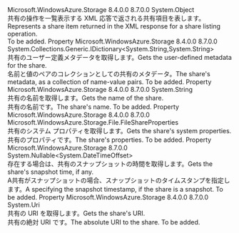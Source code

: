 <Type Name="FileShareEntry" FullName="Microsoft.WindowsAzure.Storage.File.Protocol.FileShareEntry">
  <TypeSignature Language="C#" Value="public sealed class FileShareEntry" />
  <TypeSignature Language="ILAsm" Value=".class public auto ansi sealed beforefieldinit FileShareEntry extends System.Object" />
  <TypeSignature Language="DocId" Value="T:Microsoft.WindowsAzure.Storage.File.Protocol.FileShareEntry" />
  <TypeSignature Language="VB.NET" Value="Public NotInheritable Class FileShareEntry" />
  <TypeSignature Language="F#" Value="type FileShareEntry = class" />
  <AssemblyInfo>
    <AssemblyName>Microsoft.WindowsAzure.Storage</AssemblyName>
    <AssemblyVersion>8.4.0.0</AssemblyVersion>
    <AssemblyVersion>8.7.0.0</AssemblyVersion>
  </AssemblyInfo>
  <Base>
    <BaseTypeName>System.Object</BaseTypeName>
  </Base>
  <Interfaces />
  <Docs>
    <summary>
            <span data-ttu-id="60703-101">共有の操作を一覧表示する XML 応答で返される共有項目を表します。</span><span class="sxs-lookup"><span data-stu-id="60703-101">Represents a share item returned in the XML response for a share listing operation.</span></span>
            </summary>
    <remarks>To be added.</remarks>
  </Docs>
  <Members>
    <Member MemberName="Metadata">
      <MemberSignature Language="C#" Value="public System.Collections.Generic.IDictionary&lt;string,string&gt; Metadata { get; }" />
      <MemberSignature Language="ILAsm" Value=".property instance class System.Collections.Generic.IDictionary`2&lt;string, string&gt; Metadata" />
      <MemberSignature Language="DocId" Value="P:Microsoft.WindowsAzure.Storage.File.Protocol.FileShareEntry.Metadata" />
      <MemberSignature Language="VB.NET" Value="Public ReadOnly Property Metadata As IDictionary(Of String, String)" />
      <MemberSignature Language="F#" Value="member this.Metadata : System.Collections.Generic.IDictionary&lt;string, string&gt;" Usage="Microsoft.WindowsAzure.Storage.File.Protocol.FileShareEntry.Metadata" />
      <MemberType>Property</MemberType>
      <AssemblyInfo>
        <AssemblyName>Microsoft.WindowsAzure.Storage</AssemblyName>
        <AssemblyVersion>8.4.0.0</AssemblyVersion>
        <AssemblyVersion>8.7.0.0</AssemblyVersion>
      </AssemblyInfo>
      <ReturnValue>
        <ReturnType>System.Collections.Generic.IDictionary&lt;System.String,System.String&gt;</ReturnType>
      </ReturnValue>
      <Docs>
        <summary>
            <span data-ttu-id="60703-102">共有のユーザー定義メタデータを取得します。</span><span class="sxs-lookup"><span data-stu-id="60703-102">Gets the user-defined metadata for the share.</span></span>
            </summary>
        <value><span data-ttu-id="60703-103">名前と値のペアのコレクションとしての共有のメタデータ。</span><span class="sxs-lookup"><span data-stu-id="60703-103">The share's metadata, as a collection of name-value pairs.</span></span></value>
        <remarks>To be added.</remarks>
      </Docs>
    </Member>
    <Member MemberName="Name">
      <MemberSignature Language="C#" Value="public string Name { get; }" />
      <MemberSignature Language="ILAsm" Value=".property instance string Name" />
      <MemberSignature Language="DocId" Value="P:Microsoft.WindowsAzure.Storage.File.Protocol.FileShareEntry.Name" />
      <MemberSignature Language="VB.NET" Value="Public ReadOnly Property Name As String" />
      <MemberSignature Language="F#" Value="member this.Name : string" Usage="Microsoft.WindowsAzure.Storage.File.Protocol.FileShareEntry.Name" />
      <MemberType>Property</MemberType>
      <AssemblyInfo>
        <AssemblyName>Microsoft.WindowsAzure.Storage</AssemblyName>
        <AssemblyVersion>8.4.0.0</AssemblyVersion>
        <AssemblyVersion>8.7.0.0</AssemblyVersion>
      </AssemblyInfo>
      <ReturnValue>
        <ReturnType>System.String</ReturnType>
      </ReturnValue>
      <Docs>
        <summary>
            <span data-ttu-id="60703-104">共有の名前を取得します。</span><span class="sxs-lookup"><span data-stu-id="60703-104">Gets the name of the share.</span></span>
            </summary>
        <value><span data-ttu-id="60703-105">共有の名前です。</span><span class="sxs-lookup"><span data-stu-id="60703-105">The share's name.</span></span></value>
        <remarks>To be added.</remarks>
      </Docs>
    </Member>
    <Member MemberName="Properties">
      <MemberSignature Language="C#" Value="public Microsoft.WindowsAzure.Storage.File.FileShareProperties Properties { get; }" />
      <MemberSignature Language="ILAsm" Value=".property instance class Microsoft.WindowsAzure.Storage.File.FileShareProperties Properties" />
      <MemberSignature Language="DocId" Value="P:Microsoft.WindowsAzure.Storage.File.Protocol.FileShareEntry.Properties" />
      <MemberSignature Language="VB.NET" Value="Public ReadOnly Property Properties As FileShareProperties" />
      <MemberSignature Language="F#" Value="member this.Properties : Microsoft.WindowsAzure.Storage.File.FileShareProperties" Usage="Microsoft.WindowsAzure.Storage.File.Protocol.FileShareEntry.Properties" />
      <MemberType>Property</MemberType>
      <AssemblyInfo>
        <AssemblyName>Microsoft.WindowsAzure.Storage</AssemblyName>
        <AssemblyVersion>8.4.0.0</AssemblyVersion>
        <AssemblyVersion>8.7.0.0</AssemblyVersion>
      </AssemblyInfo>
      <ReturnValue>
        <ReturnType>Microsoft.WindowsAzure.Storage.File.FileShareProperties</ReturnType>
      </ReturnValue>
      <Docs>
        <summary>
            <span data-ttu-id="60703-106">共有のシステム プロパティを取得します。</span><span class="sxs-lookup"><span data-stu-id="60703-106">Gets the share's system properties.</span></span>
            </summary>
        <value><span data-ttu-id="60703-107">共有のプロパティです。</span><span class="sxs-lookup"><span data-stu-id="60703-107">The share's properties.</span></span></value>
        <remarks>To be added.</remarks>
      </Docs>
    </Member>
    <Member MemberName="SnapshotTime">
      <MemberSignature Language="C#" Value="public Nullable&lt;DateTimeOffset&gt; SnapshotTime { get; }" />
      <MemberSignature Language="ILAsm" Value=".property instance valuetype System.Nullable`1&lt;valuetype System.DateTimeOffset&gt; SnapshotTime" />
      <MemberSignature Language="DocId" Value="P:Microsoft.WindowsAzure.Storage.File.Protocol.FileShareEntry.SnapshotTime" />
      <MemberSignature Language="VB.NET" Value="Public ReadOnly Property SnapshotTime As Nullable(Of DateTimeOffset)" />
      <MemberSignature Language="F#" Value="member this.SnapshotTime : Nullable&lt;DateTimeOffset&gt;" Usage="Microsoft.WindowsAzure.Storage.File.Protocol.FileShareEntry.SnapshotTime" />
      <MemberType>Property</MemberType>
      <AssemblyInfo>
        <AssemblyName>Microsoft.WindowsAzure.Storage</AssemblyName>
        <AssemblyVersion>8.7.0.0</AssemblyVersion>
      </AssemblyInfo>
      <ReturnValue>
        <ReturnType>System.Nullable&lt;System.DateTimeOffset&gt;</ReturnType>
      </ReturnValue>
      <Docs>
        <summary>
            <span data-ttu-id="60703-108">存在する場合は、共有のスナップショットの時間を取得します。</span><span class="sxs-lookup"><span data-stu-id="60703-108">Gets the share's snapshot time, if any.</span></span>
            </summary>
        <value><span data-ttu-id="60703-109">A<see cref="T:System.DateTimeOffset" />共有がスナップショットの場合、スナップショットのタイムスタンプを指定します。</span><span class="sxs-lookup"><span data-stu-id="60703-109">A <see cref="T:System.DateTimeOffset" /> specifying the snapshot timestamp, if the share is a snapshot.</span></span></value>
        <remarks>To be added.</remarks>
      </Docs>
    </Member>
    <Member MemberName="Uri">
      <MemberSignature Language="C#" Value="public Uri Uri { get; }" />
      <MemberSignature Language="ILAsm" Value=".property instance class System.Uri Uri" />
      <MemberSignature Language="DocId" Value="P:Microsoft.WindowsAzure.Storage.File.Protocol.FileShareEntry.Uri" />
      <MemberSignature Language="VB.NET" Value="Public ReadOnly Property Uri As Uri" />
      <MemberSignature Language="F#" Value="member this.Uri : Uri" Usage="Microsoft.WindowsAzure.Storage.File.Protocol.FileShareEntry.Uri" />
      <MemberType>Property</MemberType>
      <AssemblyInfo>
        <AssemblyName>Microsoft.WindowsAzure.Storage</AssemblyName>
        <AssemblyVersion>8.4.0.0</AssemblyVersion>
        <AssemblyVersion>8.7.0.0</AssemblyVersion>
      </AssemblyInfo>
      <ReturnValue>
        <ReturnType>System.Uri</ReturnType>
      </ReturnValue>
      <Docs>
        <summary>
            <span data-ttu-id="60703-110">共有の URI を取得します。</span><span class="sxs-lookup"><span data-stu-id="60703-110">Gets the share's URI.</span></span>
            </summary>
        <value><span data-ttu-id="60703-111">共有の絶対 URI です。</span><span class="sxs-lookup"><span data-stu-id="60703-111">The absolute URI to the share.</span></span></value>
        <remarks>To be added.</remarks>
      </Docs>
    </Member>
  </Members>
</Type>